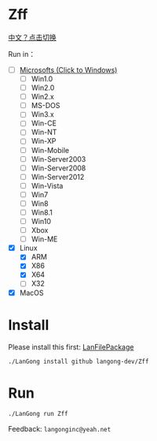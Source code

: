 # Zff

[中文？点击切换](/README-CH.md)

Run in：

- [ ] [Microsofts (Click to Windows)](https://github.com/langong-dev/Zff-Win.git)
  - [ ] Win1.0
  - [ ] Win2.0
  - [ ] Win2.x
  - [ ] MS-DOS
  - [ ] Win3.x
  - [ ] Win-CE
  - [ ] Win-NT
  - [ ] Win-XP
  - [ ] Win-Mobile
  - [ ] Win-Server2003
  - [ ] Win-Server2008
  - [ ] Win-Server2012
  - [ ] Win-Vista
  - [ ] Win7
  - [ ] Win8
  - [ ] Win8.1
  - [ ] Win10
  - [ ] Xbox
  - [ ] Win-ME
- [x] Linux
  - [x] ARM
  - [x] X86
  - [x] X64
  - [ ] X32
- [x] MacOS

# Install

Please install this first: [LanFilePackage](https://github.com/langong-dev/LanFilePackage)

```bash
./LanGong install github langong-dev/Zff
```

# Run

```bash
./LanGong run Zff
```

Feedback: ```langonginc@yeah.net```
